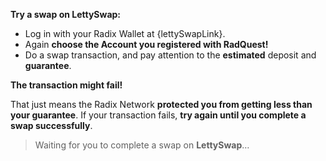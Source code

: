 **Try a swap on LettySwap:**

- Log in with your Radix Wallet at {lettySwapLink}.
- Again **choose the Account you registered with RadQuest!**
- Do a swap transaction, and pay attention to the **estimated** deposit and **guarantee**.

**The transaction might fail!**

That just means the Radix Network **protected you from getting less than your guarantee**. If your transaction fails, **try again until you complete a swap successfully**.

> Waiting for you to complete a swap on **LettySwap**…
